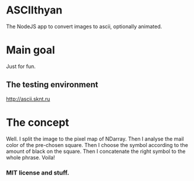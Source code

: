 # ASCIIthyan
The NodeJS app to convert images to ascii, optionally animated.

# Main goal
Just for fun.

## The testing environment
http://ascii.sknt.ru

# The concept
Well. I split the image to the pixel map of NDarray. 
Then I analyse the mail color of the pre-chosen square.
Then I choose the symbol according to the amount of black on the square.
Then I concatenate the right symbol to the whole phrase. Voila!

### MIT license and stuff.
